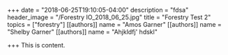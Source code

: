 +++
date = "2018-06-25T19:10:05-04:00"
description = "fdsa"
header_image = "/Forestry IO_2018_06_25.jpg"
title = "Forestry Test 2"
topics = ["forestry"]
[[authors]]
name = "Amos Garner"
[[authors]]
name = "Shelby Garner"
[[authors]]
name = "Ahjkldfj' hdskl"

+++
This is content.